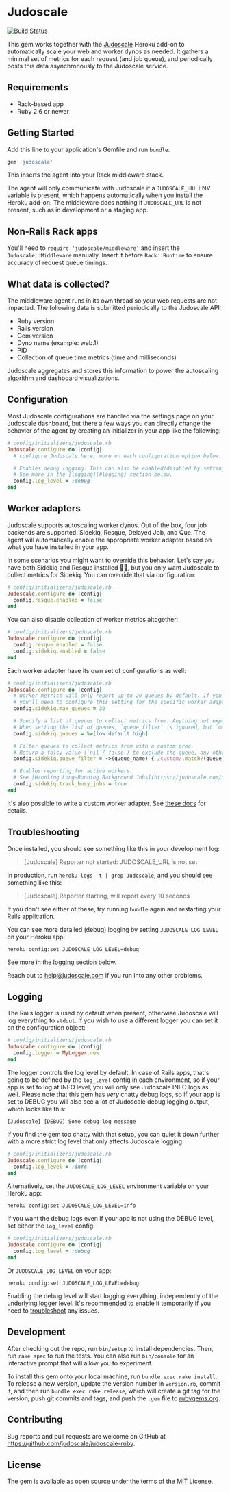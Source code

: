 # Judoscale

[![Build Status](https://github.com/judoscale/judoscale-ruby/actions/workflows/test.yml/badge.svg)](https://github.com/judoscale/judoscale-ruby/actions)

This gem works together with the [Judoscale](https://judoscale.com) Heroku add-on to automatically scale your web and worker dynos as needed. It gathers a minimal set of metrics for each request (and job queue), and periodically posts this data asynchronously to the Judoscale service.

## Requirements

- Rack-based app
- Ruby 2.6 or newer

## Getting Started

Add this line to your application's Gemfile and run `bundle`:

```ruby
gem 'judoscale'
```

This inserts the agent into your Rack middleware stack.

The agent will only communicate with Judoscale if a `JUDOSCALE_URL` ENV variable is present, which happens automatically when you install the Heroku add-on. The middleware does nothing if `JUDOSCALE_URL` is not present, such as in development or a staging app.

## Non-Rails Rack apps

You'll need to `require 'judoscale/middleware'` and insert the `Judoscale::Middleware` manually. Insert it before `Rack::Runtime` to ensure accuracy of request queue timings.

## What data is collected?

The middleware agent runs in its own thread so your web requests are not impacted. The following data is submitted periodically to the Judoscale API:

- Ruby version
- Rails version
- Gem version
- Dyno name (example: web.1)
- PID
- Collection of queue time metrics (time and milliseconds)

Judoscale aggregates and stores this information to power the autoscaling algorithm and dashboard visualizations.

## Configuration

Most Judoscale configurations are handled via the settings page on your Judoscale dashboard, but there a few ways you can directly change the behavior of the agent by creating an initializer in your app like the following:

```ruby
# config/initializers/judoscale.rb
Judoscale.configure do |config|
  # configure Judoscale here, more on each configuration option below.

  # Enables debug logging. This can also be enabled/disabled by setting `JUDOSCALE_LOG_LEVEL=debug`.
  # See more in the [logging](#logging) section below.
  config.log_level = :debug
end
```

## Worker adapters

Judoscale supports autoscaling worker dynos. Out of the box, four job backends are supported: Sidekiq, Resque, Delayed Job, and Que. The agent will automatically enable the appropriate worker adapter based on what you have installed in your app.

In some scenarios you might want to override this behavior. Let's say you have both Sidekiq and Resque installed 🤷‍♂️, but you only want Judoscale to collect metrics for Sidekiq. You can override that via configuration:

```ruby
# config/initializers/judoscale.rb
Judoscale.configure do |config|
  config.resque.enabled = false
end
```

You can also disable collection of worker metrics altogether:

```ruby
# config/initializers/judoscale.rb
Judoscale.configure do |config|
  config.resque.enabled = false
  config.sidekiq.enabled = false
end
```

Each worker adapter have its own set of configurations as well:

```ruby
# config/initializers/judoscale.rb
Judoscale.configure do |config|
  # Worker metrics will only report up to 20 queues by default. If you have more than 20 queues,
  # you'll need to configure this setting for the specific worker adapter or reduce your number of queues.
  config.sidekiq.max_queues = 30

  # Specify a list of queues to collect metrics from. Anything not explicitly listed will be excluded.
  # When setting the list of queues, `queue_filter` is ignored, but `max_queues` is still respected.
  config.sidekiq.queues = %w[low default high]

  # Filter queues to collect metrics from with a custom proc.
  # Return a falsy value (`nil`/`false`) to exclude the queue, any other value will include it.
  config.sidekiq.queue_filter = ->(queue_name) { /custom/.match?(queue_name) }

  # Enables reporting for active workers.
  # See [Handling Long-Running Background Jobs](https://judoscale.com/docs/long-running-jobs/) in the Judoscale docs for more.
  config.sidekiq.track_busy_jobs = true
end
```

It's also possible to write a custom worker adapter. See [these docs](https://judoscale.com/docs/custom-worker-adapter/) for details.

## Troubleshooting

Once installed, you should see something like this in your development log:

> [Judoscale] Reporter not started: JUDOSCALE_URL is not set

In production, run `heroku logs -t | grep Judoscale`, and you should see something like this:

> [Judoscale] Reporter starting, will report every 10 seconds

If you don't see either of these, try running `bundle` again and restarting your Rails application.

You can see more detailed (debug) logging by setting `JUDOSCALE_LOG_LEVEL` on your Heroku app:

```
heroku config:set JUDOSCALE_LOG_LEVEL=debug
```

See more in the [logging](#logging) section below.

Reach out to help@judoscale.com if you run into any other problems.

## Logging

The Rails logger is used by default when present, otherwise Judoscale will log everything to `stdout`.
If you wish to use a different logger you can set it on the configuration object:

```ruby
# config/initializers/judoscale.rb
Judoscale.configure do |config|
  config.logger = MyLogger.new
end
```

The logger controls the log level by default. In case of Rails apps, that's going to be defined by the `log_level` config in each environment, so if your app is set to log at INFO level, you will only see Judoscale INFO logs as well. Please note that this gem has _very_ chatty debug logs, so if your app is set to DEBUG you will also see a lot of Judoscale debug logging output, which looks like this:

```
[Judoscale] [DEBUG] Some debug log message
```

If you find the gem too chatty with that setup, you can quiet it down further with a more strict log level that only affects Judoscale logging:

```ruby
# config/initializers/judoscale.rb
Judoscale.configure do |config|
  config.log_level = :info
end
```

Alternatively, set the `JUDOSCALE_LOG_LEVEL` environment variable on your Heroku app:

```
heroku config:set JUDOSCALE_LOG_LEVEL=info
```

If you want the debug logs even if your app is not using the DEBUG level, set either the `log_level` config:

```ruby
# config/initializers/judoscale.rb
Judoscale.configure do |config|
  config.log_level = :debug
end
```

Or `JUDOSCALE_LOG_LEVEL` on your app:

```
heroku config:set JUDOSCALE_LOG_LEVEL=debug
```

Enabling the debug level will start logging everything, independently of the underlying logger level. It's recommended to enable it temporarily if you need to [troubleshoot](#troubleshooting) any issues.

## Development

After checking out the repo, run `bin/setup` to install dependencies. Then, run `rake spec` to run the tests. You can also run `bin/console` for an interactive prompt that will allow you to experiment.

To install this gem onto your local machine, run `bundle exec rake install`. To release a new version, update the version number in `version.rb`, commit it, and then run `bundle exec rake release`, which will create a git tag for the version, push git commits and tags, and push the `.gem` file to [rubygems.org](https://rubygems.org).

## Contributing

Bug reports and pull requests are welcome on GitHub at https://github.com/judoscale/judoscale-ruby.

## License

The gem is available as open source under the terms of the [MIT License](http://opensource.org/licenses/MIT).
